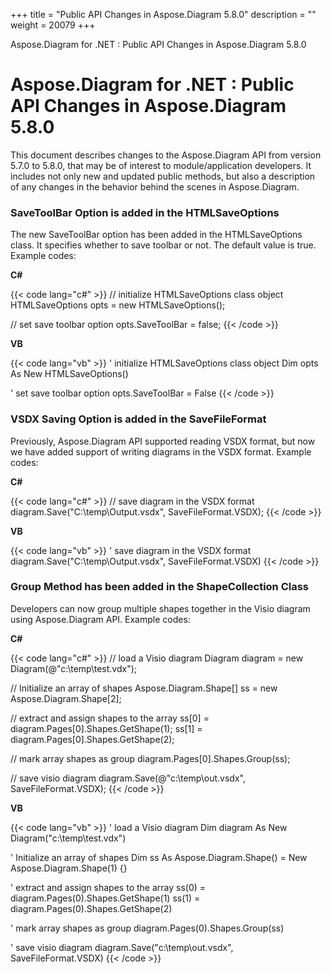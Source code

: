 +++
title = "Public API Changes in Aspose.Diagram 5.8.0" 
description = "" 
weight = 20079 
+++

Aspose.Diagram for .NET : Public API Changes in Aspose.Diagram 5.8.0  

# Aspose.Diagram for .NET : Public API Changes in Aspose.Diagram 5.8.0


This document describes changes to the Aspose.Diagram API from version 5.7.0 to 5.8.0, that may be of interest to module/application developers. It includes not only new and updated public methods, but also a description of any changes in the behavior behind the scenes in Aspose.Diagram.

### SaveToolBar Option is added in the HTMLSaveOptions 

The new SaveToolBar option has been added in the HTMLSaveOptions class. It specifies whether to save toolbar or not. The default value is true. Example codes:

**C#**

{{< code lang="c#" >}}
// initialize HTMLSaveOptions class object
HTMLSaveOptions opts = new HTMLSaveOptions();

// set save toolbar option
opts.SaveToolBar = false;
{{< /code >}}

**VB**

{{< code lang="vb" >}}
' initialize HTMLSaveOptions class object
Dim opts As New HTMLSaveOptions()

' set save toolbar option
opts.SaveToolBar = False
{{< /code >}}

### VSDX Saving Option is added in the SaveFileFormat 

Previously, Aspose.Diagram API supported reading VSDX format, but now we have added support of writing diagrams in the VSDX format. Example codes:

**C#**

{{< code lang="c#" >}}
// save diagram in the VSDX format
diagram.Save("C:\\temp\\Output.vsdx", SaveFileFormat.VSDX);
{{< /code >}}

**VB**

{{< code lang="vb" >}}
' save diagram in the VSDX format
diagram.Save("C:\temp\Output.vsdx", SaveFileFormat.VSDX)
{{< /code >}}

### Group Method has been added in the ShapeCollection Class

Developers can now group multiple shapes together in the Visio diagram using Aspose.Diagram API. Example codes:

**C#**

{{< code lang="c#" >}}
// load a Visio diagram
Diagram diagram = new Diagram(@"c:\temp\test.vdx");

// Initialize an array of shapes
Aspose.Diagram.Shape[] ss = new Aspose.Diagram.Shape[2];

// extract and assign shapes to the array
ss[0] = diagram.Pages[0].Shapes.GetShape(1);
ss[1] = diagram.Pages[0].Shapes.GetShape(2);

// mark array shapes as group
diagram.Pages[0].Shapes.Group(ss);

// save visio diagram
diagram.Save(@"c:\temp\out.vsdx", SaveFileFormat.VSDX);
{{< /code >}}

**VB**

{{< code lang="vb" >}}
' load a Visio diagram
Dim diagram As New Diagram("c:\temp\test.vdx")

' Initialize an array of shapes
Dim ss As Aspose.Diagram.Shape() = New Aspose.Diagram.Shape(1) {}

' extract and assign shapes to the array
ss(0) = diagram.Pages(0).Shapes.GetShape(1)
ss(1) = diagram.Pages(0).Shapes.GetShape(2)

' mark array shapes as group
diagram.Pages(0).Shapes.Group(ss)

' save visio diagram
diagram.Save("c:\temp\out.vsdx", SaveFileFormat.VSDX)
{{< /code >}}

